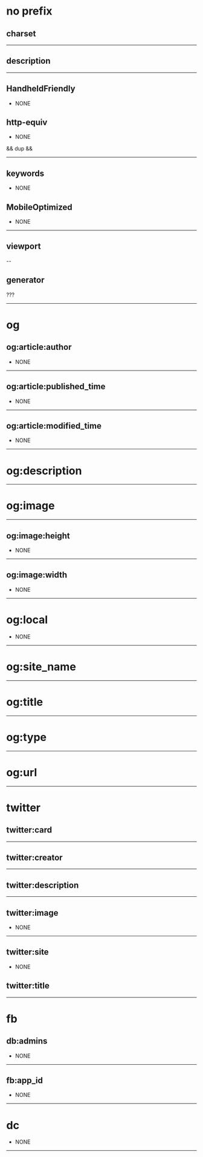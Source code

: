 # no prefix

## charset

<meta charset="utf-8">

<meta charset="utf-8">

---

## description

<meta data-react-helmet="true" name="description" content="Installing Firefox Developer Edition on Ubuntu is quick &amp; easy.">

<meta name="description" content="The hardest thing about React?">

---

## HandheldFriendly

- NONE

<meta name="HandheldFriendly" content="True">

## http-equiv

- NONE

<meta http-equiv="x-ua-compatible" content="ie=edge"> && dup && <meta http-equiv="cleartype" content="on">

---

## keywords

- NONE

<meta name="keywords" content="react">

## MobileOptimized

- NONE

<meta name="MobileOptimized" content="320">

---

## viewport

<meta name="viewport" content="width=device-width, initial-scale=1, shrink-to-fit=no">

<meta name="viewport" content="width=device-width, initial-scale=1, shrink-to-fit=no">

--

## generator

<meta name="generator" content="Gatsby 2.17.7">

???

---

# og

## og:article:author

<meta data-react-helmet="true" name="og:article:author" content="Carl Becker (klequis)">

- NONE

---

## og:article:published_time

<meta data-react-helmet="true" name="og:article:published_time" content="2019-10-14T07:00:00.000Z">

- NONE

---

## og:article:modified_time

<meta data-react-helmet="true" name="og:article:modified_time" content="">

- NONE

---


# og:description

<meta data-react-helmet="true" property="og:description" content="Installing Firefox Developer Edition on Ubuntu is quick &amp; easy.">

<meta property="og:description" content="The hardest thing about React?">

---

# og:image

<meta data-react-helmet="true" property="og:image" content="https://res.cloudinary.com/klequis/image/upload/v1572710715/firefox-dev-edition-post_puo2bw.png">

<meta                          property="og:image" content="https://daveceddia.com/images/why-react-hard-to-learn.png">

---

## og:image:height

<meta data-react-helmet="true" property="og:image:height" content="286"> 

- NONE

---

## og:image:width

<meta data-react-helmet="true" property="og:image:width" content="590">

- NONE

---

# og:local

- NONE

<meta property="og:locale" content="en_US">

---

# og:site_name

<meta data-react-helmet="true" name="description" content="Installing Firefox Developer Edition on Ubuntu is quick &amp; easy.">

<meta property="og:site_name" content="Dave Ceddia">

---

# og:title

<meta data-react-helmet="true" property="og:title" content="Installing FireFox Developer Edition on Ubuntu">

<meta property="og:title" content="Why React has been Hard to Learn">

---

# og:type

<meta data-react-helmet="true" property="og:type" content="article">

<meta property="og:type" content="article">

---

# og:url

<meta property="og:url" content="https://klequis.io/intalling-firefox-developer-edition-ubuntu/" data-react-helmet="true">

<meta property="og:url" content="https://daveceddia.com/why-react-hard-to-learn/">

---

# twitter

## twitter:card

<meta data-react-helmet="true" name="twitter:card" content="summary_large_image">

<meta name="twitter:card" content="summary_large_image">

---

## twitter:creator

<meta data-react-helmet="true" name="twitter:creator" content="at_klequis">

<meta name="twitter:creator" content="@dceddia">

---

## twitter:description

<meta data-react-helmet="true" name="twitter:description" content="Installing Firefox Developer Edition on Ubuntu is quick &amp; easy.">

<meta name="twitter:description" content="The hardest thing about React?">

---

## twitter:image

- NONE

<meta name="twitter:image" content="https://daveceddia.com/images/why-react-hard-to-learn.png">

---

## twitter:site

- NONE

<meta name="twitter:site" content="@dceddia">

## twitter:title

<meta data-react-helmet="true" name="twitter:title" content="Installing FireFox Developer Edition on Ubuntu">

<meta name="twitter:title" content="Why React has been Hard to Learn">

---



# fb

## db:admins

- NONE

<meta property="fb:admins" content="50205984">

---

## fb:app_id

<meta data-react-helmet="true" property="fb:app_id" content="495377417716964">

- NONE

---


# dc

- NONE

<meta property="dc:page_id" content="why-react-hard-to-learn">

---




